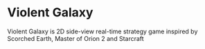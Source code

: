 # Violent Galaxy
Violent Galaxy is 2D side-view real-time strategy game inspired by Scorched Earth, Master of Orion 2 and Starcraft

